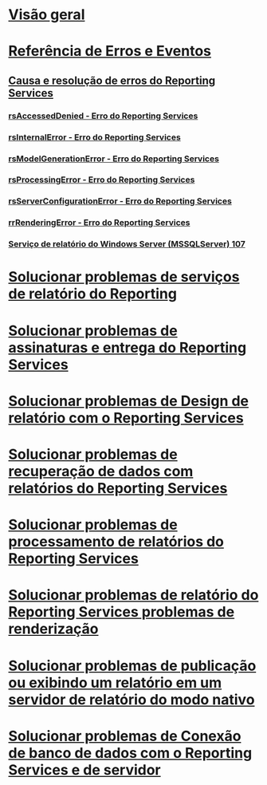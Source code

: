 # [Visão geral](troubleshoot-reporting-services.md)  
# [Referência de Erros e Eventos](errors-and-events-reference-reporting-services.md)  
## [Causa e resolução de erros do Reporting Services](cause-and-resolution-of-reporting-services-errors.md)  
### [rsAccessedDenied - Erro do Reporting Services](rsaccesseddenied-reporting-services-error.md)  
### [rsInternalError - Erro do Reporting Services](rsinternalerror-reporting-services-error.md)  
### [rsModelGenerationError - Erro do Reporting Services](rsmodelgenerationerror-reporting-services-error.md)  
### [rsProcessingError - Erro do Reporting Services](rsprocessingerror-reporting-services-error.md)  
### [rsServerConfigurationError - Erro do Reporting Services](rsserverconfigurationerror-reporting-services-error.md)  
### [rrRenderingError - Erro do Reporting Services](rrrenderingerror-reporting-services-error.md)  
### [Serviço de relatório do Windows Server (MSSQLServer) 107](report-server-windows-service-mssqlserver-107.md)  
# [Solucionar problemas de serviços de relatório do Reporting](troubleshoot-reporting-services-report-issues.md)  
# [Solucionar problemas de assinaturas e entrega do Reporting Services](troubleshoot-reporting-services-subscriptions-and-delivery.md)  
# [Solucionar problemas de Design de relatório com o Reporting Services](troubleshoot-report-design-issues-with-reporting-services.md)  
# [Solucionar problemas de recuperação de dados com relatórios do Reporting Services](troubleshoot-data-retrieval-issues-with-reporting-services-reports.md)  
# [Solucionar problemas de processamento de relatórios do Reporting Services](troubleshoot-processing-of-reporting-services-reports.md)  
# [Solucionar problemas de relatório do Reporting Services problemas de renderização](troubleshoot-reporting-services-report-rendering-issues.md)  
# [Solucionar problemas de publicação ou exibindo um relatório em um servidor de relatório do modo nativo](troubleshoot-publishing-or-viewing-a-report-on-a-native-mode-report-server.md)  
# [Solucionar problemas de Conexão de banco de dados com o Reporting Services e de servidor](troubleshoot-server-and-database-connection-problems-with-reporting-services.md)  
